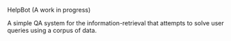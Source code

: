 HelpBot (A work in progress)

A simple QA system for the information-retrieval that attempts to solve user queries using a corpus of data.
